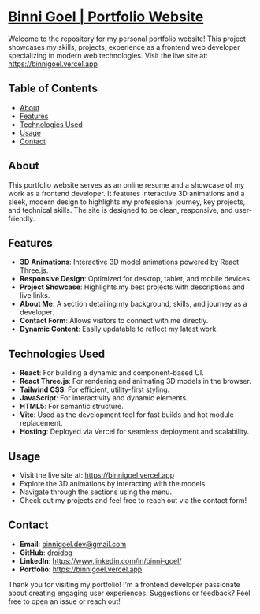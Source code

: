 # [Binni Goel | Portfolio Website](https://binnigoel.vercel.app)

Welcome to the repository for my personal portfolio website!
This project showcases my skills, projects, experience as a frontend web developer specializing in modern web technologies.
Visit the live site at: https://binnigoel.vercel.app

## Table of Contents

- [About](#about)
- [Features](#features)
- [Technologies Used](#technologies-used)
- [Usage](#usage)
- [Contact](#contact)

## About

This portfolio website serves as an online resume and a showcase of my work as a frontend developer. It features interactive 3D animations and a sleek, modern design to highlights my professional journey, key projects, and technical skills. The site is designed to be clean, responsive, and user-friendly.

## Features

- **3D Animations**: Interactive 3D model animations powered by React Three.js.
- **Responsive Design**: Optimized for desktop, tablet, and mobile devices.
- **Project Showcase**: Highlights my best projects with descriptions and live links.
- **About Me**: A section detailing my background, skills, and journey as a developer.
- **Contact Form**: Allows visitors to connect with me directly.
- **Dynamic Content**: Easily updatable to reflect my latest work.

## Technologies Used

- **React**: For building a dynamic and component-based UI.
- **React Three.js**: For rendering and animating 3D models in the browser.
- **Tailwind CSS**: For efficient, utility-first styling.
- **JavaScript**: For interactivity and dynamic elements.
- **HTML5**: For semantic structure.
- **Vite**: Used as the development tool for fast builds and hot module replacement.
- **Hosting**: Deployed via Vercel for seamless deployment and scalability.

## Usage

- Visit the live site at: https://binnigoel.vercel.app
- Explore the 3D animations by interacting with the models.
- Navigate through the sections using the menu.
- Check out my projects and feel free to reach out via the contact form!

## Contact

- **Email**: binnigoel.dev@gmail.com
- **GitHub**: [droidbg](https://github.com/droidbg)
- **LinkedIn**: https://www.linkedin.com/in/binni-goel/
- **Portfolio**: https://binnigoel.vercel.app

Thank you for visiting my portfolio! I’m a frontend developer passionate about creating engaging user experiences. Suggestions or feedback? Feel free to open an issue or reach out!
